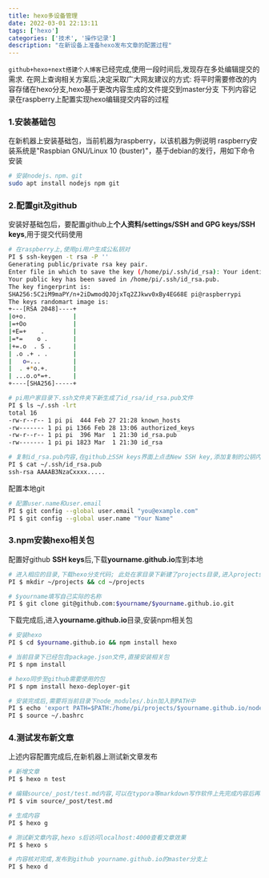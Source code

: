 ```yaml
---
title: hexo多设备管理
date: 2022-03-01 22:13:11
tags: ['hexo']
categories: ['技术', '操作记录']
description: "在新设备上准备hexo发布文章的配置过程"
---
```

`github+hexo+next搭建个人博客`已经完成,使用一段时间后,发现存在多处编辑提交的需求.
在网上查询相关方案后,决定采取广大网友建议的方式: 将平时需要修改的内容存储在hexo分支,hexo基于更改内容生成的文件提交到master分支
下列内容记录在raspberry上配置实现hexo编辑提交内容的过程
<!--more-->

### 1.安装基础包

在新机器上安装基础包，当前机器为raspberry，以该机器为例说明
raspberry安装系统是"Raspbian GNU/Linux 10 (buster)"，基于debian的发行，用如下命令安装
```bash
# 安装nodejs、npm、git
sudo apt install nodejs npm git
```

### 2.配置git及github

安装好基础包后，要配置github上**个人资料/settings/SSH and GPG keys/SSH keys**,用于提交代码使用
```bash
# 在raspberry上,使用pi用户生成公私钥对
PI $ ssh-keygen -t rsa -P ''
Generating public/private rsa key pair.
Enter file in which to save the key (/home/pi/.ssh/id_rsa): Your identification has been saved in /home/pi/.ssh/id_rsa.
Your public key has been saved in /home/pi/.ssh/id_rsa.pub.
The key fingerprint is:
SHA256:5C2iM9maPY/n+2iDwmodQJOjxTq2ZJkwv0xBy4EG68E pi@raspberrypi
The keys randomart image is:
+---[RSA 2048]----+
|o+o.             |
|=+Oo             |
|+E=+    .        |
|=*=    o .       |
|+=.o  . S .      |
| .o .+ . .       |
|   o=...         |
|  . +*o.+.       |
| ...o.o*=+.      |
+----[SHA256]-----+

# pi用户家目录下.ssh文件夹下新生成了id_rsa/id_rsa.pub文件
PI $ ls ~/.ssh -lrt
total 16
-rw-r--r-- 1 pi pi  444 Feb 27 21:28 known_hosts
-rw------- 1 pi pi 1366 Feb 28 13:06 authorized_keys
-rw-r--r-- 1 pi pi  396 Mar  1 21:30 id_rsa.pub
-rw------- 1 pi pi 1823 Mar  1 21:30 id_rsa

# 复制id_rsa.pub内容,在github上SSH keys界面上点击New SSH key,添加复制的公钥内容并命名
PI $ cat ~/.ssh/id_rsa.pub 
ssh-rsa AAAAB3NzaCxxxx.....
```

配置本地git
```bash
# 配置user.name和user.email
PI $ git config --global user.email "you@example.com"
PI $ git config --global user.name "Your Name"
```


### 3.npm安装hexo相关包

配置好github **SSH keys**后,下载**yourname.github.io**库到本地
```bash
# 进入相应的目录,下载hexo分支代码; 此处在家目录下新建了projects目录,进入projects目录进行操作
PI $ mkdir ~/projects && cd ~/projects

# $yourname填写自己实际的名称
PI $ git clone git@github.com:$yourname/$yourname.github.io.git
```

下载完成后,进入**yourname.github.io**目录,安装npm相关包
```bash
# 安装hexo
PI $ cd $yourname.github.io && npm install hexo

# 当前目录下已经包含package.json文件,直接安装相关包
PI $ npm install

# hexo同步至github需要使用的包
PI $ npm install hexo-deployer-git

# 安装完成后,需要将当前目录下node_modules/.bin加入到PATH中
PI $ echo 'export PATH=$PATH:/home/pi/projects/$yourname.github.io/node_modules/.bin' >> ~/.bashrc 
PI $ source ~/.bashrc
```

### 4.测试发布新文章

上述内容配置完成后,在新机器上测试新文章发布
```bash
# 新增文章
PI $ hexo n test

# 编辑source/_post/test.md内容,可以在typora等markdown写作软件上先完成内容后再粘贴
PI $ vim source/_post/test.md

# 生成内容
PI $ hexo g

# 测试新文章内容,hexo s后访问localhost:4000查看文章效果
PI $ hexo s

# 内容核对完成,发布到github yourname.github.io的master分支上
PI $ hexo d
```
